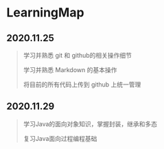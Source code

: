 # LearningMap

## 2020.11.25

> 学习并熟悉 git 和 github的相关操作细节  
>
> 学习并熟悉 Markdown 的基本操作
>
> 将目前的所有代码上传到 github 上统一管理

## 2020.11.29

> 学习Java的面向对象知识，掌握封装，继承和多态
>
> 复习Java面向过程编程基础
